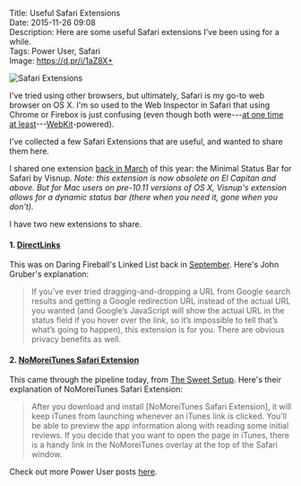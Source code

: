 Title: Useful Safari Extensions  
Date: 2015-11-26 09:08  
Description: Here are some useful Safari extensions I've been using for a while.  
Tags: Power User, Safari  
Image: https://d.pr/i/1aZ8X+  

![Safari Extensions][1]

I've tried using other browsers, but ultimately, Safari is my go-to web browser on OS X. I'm so used to the Web Inspector in Safari that using Chrome or Firebox is just confusing (even though both were---[at one time at least][2]---[WebKit][3]-powered).

I've collected a few Safari Extensions that are useful, and wanted to share them here.

I shared one extension [back in March][4] of this year: the Minimal Status Bar for Safari by Visnup. *Note: this extension is now obsolete on El Capitan and above. But for Mac users on pre-10.11 versions of OS X, Visnup's extension allows for a dynamic status bar (there when you need it, gone when you don't).*

I have two new extensions to share.

#### 1. [DirectLinks][5]

This was on Daring Fireball's Linked List back in [September][6]. Here's John Gruber's explanation:

> If you’ve ever tried dragging-and-dropping a URL from Google search results and getting a Google redirection URL instead of the actual URL you wanted (and Google’s JavaScript will show the actual URL in the status field if you hover over the link, so it’s impossible to tell that’s what’s going to happen), this extension is for you. There are obvious privacy benefits as well.

#### 2. [NoMoreiTunes Safari Extension][7]

This came through the pipeline today, from [The Sweet Setup][8]. Here's their explanation of NoMoreiTunes Safari Extension:

> After you download and install [NoMoreiTunes Safari Extension], it will keep iTunes from launching whenever an iTunes link is clicked. You’ll be able to preview the app information along with reading some initial reviews. If you decide that you want to open the page in iTunes, there is a handy link in the NoMoreiTunes overlay at the top of the Safari window.

Check out more Power User posts [here][9].

[1]: https://d.pr/i/1aZ8X+ "Safari Extensions"
[2]: http://techcrunch.com/2013/04/03/google-forks-webkit-and-launches-blink-its-own-rendering-engine-that-will-soon-power-chrome-and-chromeos/ "Techcrunch on Chrome going to Blink"
[3]: https://en.wikipedia.org/wiki/WebKit "Wikipedia: WebKit"
[4]: /2015/3/6/minimal-status-bar-for-safari-by-visnup "My post sharing the Minimal Status Bar"
[5]: http://canisbos.com/directlinks "DirectLinks"
[6]: http://daringfireball.net/linked/2015/09/05/directlinks "John Gruber sharing DirectLinks"
[7]: http://nomoreitunes.einserver.de "NoMoreiTunes Safari Extension"
[8]: http://thesweetsetup.com/how-to-prevent-safari-from-launching-itunes/ "The Sweet Setup sharing 'NoMoreiTunes Safari Extension'"
[9]: /tags/Power%20User "Posts tagged 'Power User'"